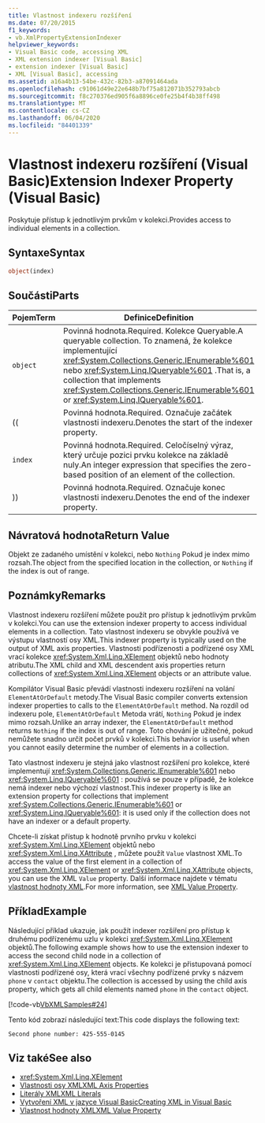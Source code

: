 ```yaml
---
title: Vlastnost indexeru rozšíření
ms.date: 07/20/2015
f1_keywords:
- vb.XmlPropertyExtensionIndexer
helpviewer_keywords:
- Visual Basic code, accessing XML
- XML extension indexer [Visual Basic]
- extension indexer [Visual Basic]
- XML [Visual Basic], accessing
ms.assetid: a16a4b13-54be-432c-82b3-a87091464ada
ms.openlocfilehash: c91061d49e22e648b7bf75a812071b352793abcb
ms.sourcegitcommit: f8c270376ed905f6a8896ce0fe25b4f4b38ff498
ms.translationtype: MT
ms.contentlocale: cs-CZ
ms.lasthandoff: 06/04/2020
ms.locfileid: "84401339"
---
```

# <a name="extension-indexer-property-visual-basic"></a><span data-ttu-id="ee50c-102">Vlastnost indexeru rozšíření (Visual Basic)</span><span class="sxs-lookup"><span data-stu-id="ee50c-102">Extension Indexer Property (Visual Basic)</span></span>
<span data-ttu-id="ee50c-103">Poskytuje přístup k jednotlivým prvkům v kolekci.</span><span class="sxs-lookup"><span data-stu-id="ee50c-103">Provides access to individual elements in a collection.</span></span>  
  
## <a name="syntax"></a><span data-ttu-id="ee50c-104">Syntaxe</span><span class="sxs-lookup"><span data-stu-id="ee50c-104">Syntax</span></span>  
  
```vb  
object(index)  
```  
  
## <a name="parts"></a><span data-ttu-id="ee50c-105">Součásti</span><span class="sxs-lookup"><span data-stu-id="ee50c-105">Parts</span></span>  
  
|<span data-ttu-id="ee50c-106">Pojem</span><span class="sxs-lookup"><span data-stu-id="ee50c-106">Term</span></span>|<span data-ttu-id="ee50c-107">Definice</span><span class="sxs-lookup"><span data-stu-id="ee50c-107">Definition</span></span>|  
|---|---|  
|`object`|<span data-ttu-id="ee50c-108">Povinná hodnota.</span><span class="sxs-lookup"><span data-stu-id="ee50c-108">Required.</span></span> <span data-ttu-id="ee50c-109">Kolekce Queryable.</span><span class="sxs-lookup"><span data-stu-id="ee50c-109">A queryable collection.</span></span> <span data-ttu-id="ee50c-110">To znamená, že kolekce implementující <xref:System.Collections.Generic.IEnumerable%601> nebo <xref:System.Linq.IQueryable%601> .</span><span class="sxs-lookup"><span data-stu-id="ee50c-110">That is, a collection that implements <xref:System.Collections.Generic.IEnumerable%601> or <xref:System.Linq.IQueryable%601>.</span></span>|  
|<span data-ttu-id="ee50c-111">(</span><span class="sxs-lookup"><span data-stu-id="ee50c-111">(</span></span>|<span data-ttu-id="ee50c-112">Povinná hodnota.</span><span class="sxs-lookup"><span data-stu-id="ee50c-112">Required.</span></span> <span data-ttu-id="ee50c-113">Označuje začátek vlastnosti indexeru.</span><span class="sxs-lookup"><span data-stu-id="ee50c-113">Denotes the start of the indexer property.</span></span>|  
|`index`|<span data-ttu-id="ee50c-114">Povinná hodnota.</span><span class="sxs-lookup"><span data-stu-id="ee50c-114">Required.</span></span> <span data-ttu-id="ee50c-115">Celočíselný výraz, který určuje pozici prvku kolekce na základě nuly.</span><span class="sxs-lookup"><span data-stu-id="ee50c-115">An integer expression that specifies the zero-based position of an element of the collection.</span></span>|  
|<span data-ttu-id="ee50c-116">)</span><span class="sxs-lookup"><span data-stu-id="ee50c-116">)</span></span>|<span data-ttu-id="ee50c-117">Povinná hodnota.</span><span class="sxs-lookup"><span data-stu-id="ee50c-117">Required.</span></span> <span data-ttu-id="ee50c-118">Označuje konec vlastnosti indexeru.</span><span class="sxs-lookup"><span data-stu-id="ee50c-118">Denotes the end of the indexer property.</span></span>|  
  
## <a name="return-value"></a><span data-ttu-id="ee50c-119">Návratová hodnota</span><span class="sxs-lookup"><span data-stu-id="ee50c-119">Return Value</span></span>  
 <span data-ttu-id="ee50c-120">Objekt ze zadaného umístění v kolekci, nebo `Nothing` Pokud je index mimo rozsah.</span><span class="sxs-lookup"><span data-stu-id="ee50c-120">The object from the specified location in the collection, or `Nothing` if the index is out of range.</span></span>  
  
## <a name="remarks"></a><span data-ttu-id="ee50c-121">Poznámky</span><span class="sxs-lookup"><span data-stu-id="ee50c-121">Remarks</span></span>  
 <span data-ttu-id="ee50c-122">Vlastnost indexeru rozšíření můžete použít pro přístup k jednotlivým prvkům v kolekci.</span><span class="sxs-lookup"><span data-stu-id="ee50c-122">You can use the extension indexer property to access individual elements in a collection.</span></span> <span data-ttu-id="ee50c-123">Tato vlastnost indexeru se obvykle používá ve výstupu vlastností osy XML.</span><span class="sxs-lookup"><span data-stu-id="ee50c-123">This indexer property is typically used on the output of XML axis properties.</span></span> <span data-ttu-id="ee50c-124">Vlastnosti podřízenosti a podřízené osy XML vrací kolekce <xref:System.Xml.Linq.XElement> objektů nebo hodnoty atributu.</span><span class="sxs-lookup"><span data-stu-id="ee50c-124">The XML child and XML descendent axis properties return collections of <xref:System.Xml.Linq.XElement> objects or an attribute value.</span></span>  
  
 <span data-ttu-id="ee50c-125">Kompilátor Visual Basic převádí vlastnosti indexeru rozšíření na volání `ElementAtOrDefault` metody.</span><span class="sxs-lookup"><span data-stu-id="ee50c-125">The Visual Basic compiler converts extension indexer properties to calls to the `ElementAtOrDefault` method.</span></span> <span data-ttu-id="ee50c-126">Na rozdíl od indexeru pole, `ElementAtOrDefault` Metoda vrátí, `Nothing` Pokud je index mimo rozsah.</span><span class="sxs-lookup"><span data-stu-id="ee50c-126">Unlike an array indexer, the `ElementAtOrDefault` method returns `Nothing` if the index is out of range.</span></span> <span data-ttu-id="ee50c-127">Toto chování je užitečné, pokud nemůžete snadno určit počet prvků v kolekci.</span><span class="sxs-lookup"><span data-stu-id="ee50c-127">This behavior is useful when you cannot easily determine the number of elements in a collection.</span></span>  
  
 <span data-ttu-id="ee50c-128">Tato vlastnost indexeru je stejná jako vlastnost rozšíření pro kolekce, které implementují <xref:System.Collections.Generic.IEnumerable%601> nebo <xref:System.Linq.IQueryable%601> : používá se pouze v případě, že kolekce nemá indexer nebo výchozí vlastnost.</span><span class="sxs-lookup"><span data-stu-id="ee50c-128">This indexer property is like an extension property for collections that implement <xref:System.Collections.Generic.IEnumerable%601> or <xref:System.Linq.IQueryable%601>: it is used only if the collection does not have an indexer or a default property.</span></span>  
  
 <span data-ttu-id="ee50c-129">Chcete-li získat přístup k hodnotě prvního prvku v kolekci <xref:System.Xml.Linq.XElement> objektů nebo <xref:System.Xml.Linq.XAttribute> , můžete použít `Value` vlastnost XML.</span><span class="sxs-lookup"><span data-stu-id="ee50c-129">To access the value of the first element in a collection of <xref:System.Xml.Linq.XElement> or <xref:System.Xml.Linq.XAttribute> objects, you can use the XML `Value` property.</span></span> <span data-ttu-id="ee50c-130">Další informace najdete v tématu [vlastnost hodnoty XML](xml-value-property.md).</span><span class="sxs-lookup"><span data-stu-id="ee50c-130">For more information, see [XML Value Property](xml-value-property.md).</span></span>  
  
## <a name="example"></a><span data-ttu-id="ee50c-131">Příklad</span><span class="sxs-lookup"><span data-stu-id="ee50c-131">Example</span></span>  
 <span data-ttu-id="ee50c-132">Následující příklad ukazuje, jak použít indexer rozšíření pro přístup k druhému podřízenému uzlu v kolekci <xref:System.Xml.Linq.XElement> objektů.</span><span class="sxs-lookup"><span data-stu-id="ee50c-132">The following example shows how to use the extension indexer to access the second child node in a collection of <xref:System.Xml.Linq.XElement> objects.</span></span> <span data-ttu-id="ee50c-133">Ke kolekci je přistupovaná pomocí vlastnosti podřízené osy, která vrací všechny podřízené prvky s názvem `phone` v `contact` objektu.</span><span class="sxs-lookup"><span data-stu-id="ee50c-133">The collection is accessed by using the child axis property, which gets all child elements named `phone` in the `contact` object.</span></span>  
  
 [!code-vb[VbXMLSamples#24](~/samples/snippets/visualbasic/VS_Snippets_VBCSharp/VbXMLSamples/VB/XMLSamples11.vb#24)]  
  
 <span data-ttu-id="ee50c-134">Tento kód zobrazí následující text:</span><span class="sxs-lookup"><span data-stu-id="ee50c-134">This code displays the following text:</span></span>  
  
 `Second phone number: 425-555-0145`  
  
## <a name="see-also"></a><span data-ttu-id="ee50c-135">Viz také</span><span class="sxs-lookup"><span data-stu-id="ee50c-135">See also</span></span>

- <xref:System.Xml.Linq.XElement>
- [<span data-ttu-id="ee50c-136">Vlastnosti osy XML</span><span class="sxs-lookup"><span data-stu-id="ee50c-136">XML Axis Properties</span></span>](index.md)
- [<span data-ttu-id="ee50c-137">Literály XML</span><span class="sxs-lookup"><span data-stu-id="ee50c-137">XML Literals</span></span>](../xml-literals/index.md)
- [<span data-ttu-id="ee50c-138">Vytvoření XML v jazyce Visual Basic</span><span class="sxs-lookup"><span data-stu-id="ee50c-138">Creating XML in Visual Basic</span></span>](../../programming-guide/language-features/xml/creating-xml.md)
- [<span data-ttu-id="ee50c-139">Vlastnost hodnoty XML</span><span class="sxs-lookup"><span data-stu-id="ee50c-139">XML Value Property</span></span>](xml-value-property.md)
